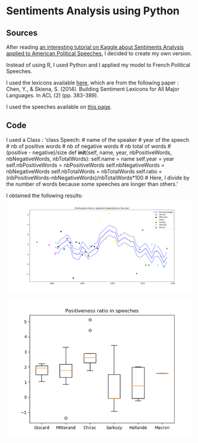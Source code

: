# Sentiments Analysis using Python

## Sources
After reading [an interesting tutorial on Kaggle about Sentiments Analysis applied to American Political Speeches](http://blog.kaggle.com/2017/10/05/data-science-101-sentiment-analysis-in-r-tutorial/), I decided to create my own version.

Instead of using R, I used Python and I applied my model to French Political Speeches.

I used the lexicons available [here](https://www.kaggle.com/rtatman/sentiment-lexicons-for-81-languages), which are from the following paper : Chen, Y., & Skiena, S. (2014). Building Sentiment Lexicons for All Major Languages. In ACL (2) (pp. 383-389).

I used the speeches available on [this page](http://www.vie-publique.fr/discours/selection-discours/voeux-presidents-republique-depuis-1974-2.html).

## Code
I used a Class :
'class Speech:
	# name of the speaker
	# year of the speech
	# nb of positive words
	# nb of negative words
	# nb total of words
	# (positive - negative)/size
    def __init__(self, name, year, nbPositiveWords, nbNegativeWords, nbTotalWords):
        self.name = name
        self.year = year
        self.nbPositiveWords = nbPositiveWords 
        self.nbNegativeWords = nbNegativeWords 
        self.nbTotalWords = nbTotalWords
self.ratio = (nbPositiveWords-nbNegativeWords)/nbTotalWords*100 # Here, I divide by the number of words because some speeches are longer than others.'

I obtained the following results:
![Alt text](Positivness_ratio_among_time.png?raw=true "Title")

![Alt text](Positivness_Presidents.png?raw=true "Title")


